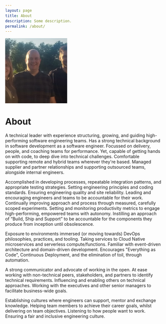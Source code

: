 ```yaml
---
layout: page
title: About
description: Some description.
permalink: /about/
---
```


<img class="img-rounded" src="/assets/img/uploads/martinmayer.jpg" alt="Martin Mayer" width="200">

# About

<p>A technical leader with experience structuring, growing, and guiding high-performing software engineering teams. Has a strong technical background in software development as a software engineer. Focussed on delivery, people, and coaching teams for performance. Yet, capable of getting hands on with code, to deep dive into technical challenges. Comfortable supporting remote and hybrid teams wherever they're based. Managed supplier and partner relationships and supporting outsourced teams, alongside internal engineers.</p>
<p>Accomplished in developing processes, repeatable integration patterns, and appropriate testing strategies. Setting engineering principles and coding standards. Ensuring engineering quality and site reliability. Leading and encouraging engineers and teams to be accountable for their work. Continually improving approach and process through measured, carefully scoped experiments. Setting and monitoring productivity metrics to engage high-performing, empowered teams with autonomy. Instilling an approach of “Build, Ship and Support” to be accountable for the components they produce from inception until obsolescence.</p>
<p>Exposure to environments immersed (or moving towards) DevOps philosophies, practices, and tooling. Taking services to Cloud Native microservices and serverless compute/functions. Familiar with event-driven architecture and domain-driven development. Encourages "Everything as Code", Continuous Deployment, and the elimination of toil, through automation.</p>
<p>A strong communicator and advocate of working in the open. At ease working with non-technical peers, stakeholders, and partners to identify technical requirements. Influencing and enabling others on technical approaches. Working with the executives and other senior managers to facilitate business-wide goals.</p>
<p>Establishing cultures where engineers can support, mentor and exchange knowledge. Helping team members to achieve their career goals, whilst delivering on team objectives. Listening to how people want to work. Ensuring a fair and inclusive engineering culture.</p>


